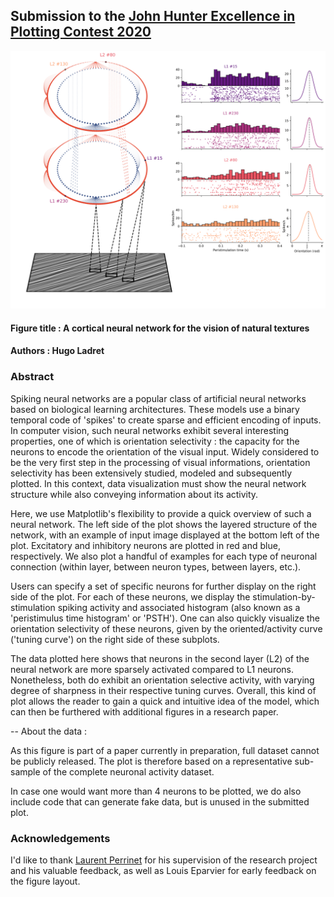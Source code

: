 ## Submission to the [John Hunter Excellence in Plotting Contest 2020](https://jhepc.github.io/about.html)
![Figure](./figure.png)

#### Figure title : A cortical neural network for the vision of natural textures 
#### Authors : Hugo Ladret
 
### Abstract
Spiking neural networks are a popular class of artificial neural networks based on biological learning architectures. These models use a binary temporal code of 'spikes' to create sparse and efficient encoding of inputs. In computer vision, such neural networks exhibit several interesting properties, one of which is orientation selectivity : the capacity for the neurons to encode the orientation of the visual input. Widely considered to be the very first step in the processing of visual informations, orientation selectivity has been extensively studied, modeled and subsequently plotted. In this context, data visualization must show the neural network structure while also conveying information about its activity.

Here, we use Matplotlib's flexibility  to provide a quick overview of such a neural network. The left side of the plot shows the layered structure of the network, with an example of input image displayed at the bottom left of the plot. Excitatory and inhibitory neurons are plotted in red and blue, respectively. We also plot a handful of examples for each type of neuronal connection (within layer, between neuron types, between layers, etc.). 

Users can specify a set of specific neurons for further display on the right side of the plot. For each of these neurons, we display the stimulation-by-stimulation spiking activity and associated histogram (also known as a 'peristimulus time histogram' or 'PSTH'). One can also quickly visualize the orientation selectivity of these neurons, given by the oriented/activity curve ('tuning curve') on the right side of these subplots.  

The data plotted here shows that neurons in the second layer (L2) of the neural network are more sparsely activated compared to L1 neurons. Nonetheless, both do exhibit an orientation selective activity, with varying degree of sharpness in their respective tuning curves. Overall, this kind of plot allows the reader to gain a quick and intuitive idea of the model, which can then be furthered with additional figures in a research paper.

-- 
About the data :

As this figure is part of a paper currently in preparation, full dataset cannot be publicly released. The plot is therefore based on a representative sub-sample of the complete neuronal activity dataset. 

In case one would want more than 4 neurons to be plotted, we do also include code that can generate fake data, but is unused in the submitted plot.  

### Acknowledgements
I'd like to thank [Laurent Perrinet](https://laurentperrinet.github.io/authors/laurent-u-perrinet/) for his supervision of the research project and his valuable feedback, as well as Louis Eparvier for early feedback on the figure layout.
